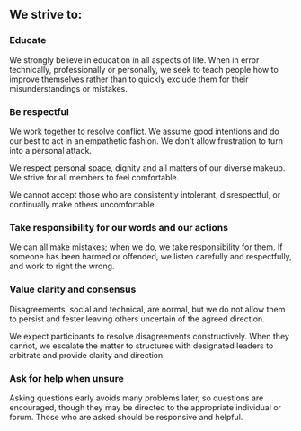 ## We strive to:

### Educate

We strongly believe in education in all aspects of life. When in error
technically, professionally or personally, we seek to teach people how to
improve themselves rather than to quickly exclude them for their
misunderstandings or mistakes.

### Be respectful

We work together to resolve conflict. We assume good intentions and do our best
to act in an empathetic fashion. We don't allow frustration to turn into a
personal attack.

We respect personal space, dignity and all matters of our diverse makeup. We
strive for all members to feel comfortable.

We cannot accept those who are consistently intolerant, disrespectful, or
continually make others uncomfortable.

### Take responsibility for our words and our actions

We can all make mistakes; when we do, we take responsibility for them. If
someone has been harmed or offended, we listen carefully and respectfully, and
work to right the wrong.

### Value clarity and consensus

Disagreements, social and technical, are normal, but we do not allow them to
persist and fester leaving others uncertain of the agreed direction.

We expect participants to resolve disagreements constructively. When they
cannot, we escalate the matter to structures with designated leaders to
arbitrate and provide clarity and direction.

### Ask for help when unsure

Asking questions early avoids many problems later, so questions are encouraged,
though they may be directed to the appropriate individual or forum. Those who
are asked should be responsive and helpful.
